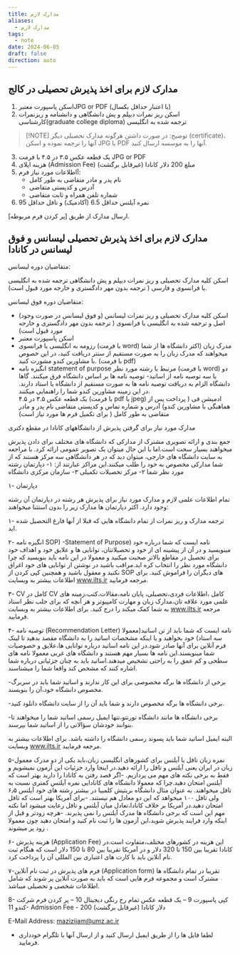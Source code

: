 ```yaml
---
title: مدارک لازم
aliases:
  - مدارک لازم
tags:
  - note
date: 2024-06-05
draft: false
direction: auto
---
```



## مدارک لازم برای اخذ پذیرش تحصیلی در کالج

1. اسکن پاسپورت معتبرJPG or PDF  (با اعتبار حداقل یکسال)
2. اسکن ریز نمرات دیپلم و پش دانشگاهی و دانشنامه و ریزنمرات کارشناسی(graduate college diploma) ترجمه شده به انگلیسی 

> [!NOTE] توضیح: 
> در صورت داشتن هرگونه مدارک تحصیلی دیگر (certificate)، آنها را ترجمه نموده و اسکن JPG یا PDF  آنها را به موسسه ارسال کنید. 

3. یک قطعه عکس ۳.۵ در ۴.۵ با فرمت JPG or PDF
4. هزینه اپلای (Admission Fee) مبلغ 200 دلار کانادا (غیرقابل برگشت)
5. آاطلاعات مورد نیاز فرم: 
	- نام پدر و مادر متقاضی به طور کامل
	- آدرس و کدپستی متقاضی
	- شماره تلفن همراه و ثابت متقاضی
6. نمره آیلتس حداقل 6.5 (آکادمیک) و تافل حداقل 95

ارسال مدارک از طریق [پر کردن فرم مربوطه]. 


## مدارک لازم برای اخذ پذیرش تحصیلی لیسانس و فوق لیسانس در کانادا

متقاضیان دوره لیسانس:

اسکن کلیه مدارک تحصیلی و ریز نمرات دیپلم و پش دانشگاهی ترجمه شده به انگلیسی یا فرانسوی و فارسی ( ترجمه بدون مهر دادگستری و خارجه مورد قبول است).  

متقاضیان دوره فوق لیسانس:
- اسکن کلیه مدارک تحصیلی و ریز نمرات لیسانس (و فوق لیسانس در صورت وجود) اصل و ترجمه شده به انگلیسی یا فرانسوی ( ترجمه بدون مهر دادگستری و خارجه مورد قبول است)
- اسکن پاسپورت معتبر
- رزومه به انگلیسی یا فرانسوی (با فرمت word)
مدرک زبان (اکثر دانشگاه ها از شما میخواهند که مدرک زبان را به صورت مستقیم از سنتر دریافت کنید، در این خصوص با مشاورین کندو مشورت کنید. (با فرمت pdf)
- انگیزه نامه statement of purpose مرتبط با رشته مورد نظر (با فرمت word)
دو یا سه توصیه نامه از اساتید- توصیه نامه ها بر اساس دانشگاه فرق میکنند. گاها دانشگاه الزام به دریافت توصیه نامه ها به صورت مستقیم از دانشگاه یا استاد دارند. در این زمینه مشاورین کندو شما را راهنمایی میکنند.   
یک قطعه عکس ۳.۵ در ۴.۵ (با فرمت pdf یا jpeg) ادمیشن فی ( پرداخت پس از هماهنگی با مشاورین کندو) آدرس و شماره تماس و کدپستی متقاضی نام پدر و مادر متقاضی به طور کامل ( برای تکمیل فرم ها مورد نیاز است)



مدارک مورد نیاز برای گرفتن پذیرش از دانشگاههای کانادا در مقطع دکتری

جمع بندی و ارائه تصویری مشترک از مدارکی که دانشگاه های مختلف برای دادن پذیرش میخواهند بسیار سخت است.اما با این حال میتوان یک تصویر عمومی ارائه کرد.
با مراجعه به سایت دانشگاه های خارجی، میتوان دید که در هر دانشگاهی سه مرکز هستند که از شما مدارکی مخصوص به خود را طلب میکنند.این مراکز عبارتند از:
۱- دپارتمان رشته مورد نظر شما    ۲- مرکز تحصیلات تکمیلی    ۳- سازمان مرکزی دانشگاه

۱-  دپارتمان

تمام اطلاعات علمی لازم و مدارک مورد نیاز برای پذیرش هر رشته در دپارتمان آن رشته وجود دارد. اکثر دپارتمان ها مدارک زیر را بدون استثنا میخواهند:

۱- ترجمه مدارک و ریز نمرات از تمام دانشگاه هایی که قبلا از آنها فارغ التحصیل شده اید.

۲- انگیزه نامه SOP) -Statement of Purpose)
نامه ایست که شما درباره خود مینویسید و در آن از پیشینه ای از خود و تحصیلاتتان، توانایی ها و علایق خود و اهداف خود برای تحصیل در مقاطع بالاتر صحبت میکنید و معمولا در این نامه باید بنویسید که چرا دانشگاه مورد نظر را انتخاب کره اید.مراقب باشید در نوشتن از توانایی های خود اغراق نکنید و معقول باشید و همچنین کپی کردن از SOP های دیگران را فراموش کنید.
برای اطلاعات بیشتر به وبسایت  www.ilts.ir  مرجعه فرمایید.

۳- CV کامل
در CV کامل ،اطلاعات فردی،تحصیلی، پایان نامه،مقالات،کتب،زمینه های علمی مورد علاقه تان،مدارک زبان و مهارت کامپیوتر و هر آنچه که برای جلب نظر استاد به شما کمک میکند را درج کنید.
برای اطلاعات بیشتر به وبسایت  www.ilts.ir  مرجعه فرمایید.

۴- توصیه نامه (Recommendation Letter)
نامه ایست که شما باید از تن اساتید(معمولا سه استاد) خود بخواهید و یا اینکه مشخصات اساتید را به دانشگاه مقصد بدهید تا لینک فرم آنلاین برای آنها صادر شود.در این نامه اساتید درباره توانایی ها،علایق و خصوصیات شما مینویسند.این نامه ها بسیار مهم هستند و دانشگاه های غربی معمولا نامه های سطحی و کم عمق را به راحتی تشخیص میدهند.اساتید باید به چنان جزئیاتی درباره شما اشاره کنند که مشخص کند واقعا شما را میشناسند.

-برخی از دانشگاه ها برگه مخصوصی برای این کار ندارند و اساتید شما باید در سربرگ مخصوص دانشگاه خود،آن را بنویسند.

-برخی دانشگاه ها برگه مخصوص دارند و شما باید آن را از سایت دانشگاه دانلود کنید.

-برخی دانشگاه ها مانند دانشگاه تورنتو،تنها ایمیل رسمی اساتید شما را میخواهند تا بتوانند خودشان سؤالاتی را از اساتید شما بپرسند.

البته ایمیل اساتید شما باید پسوند رسمی دانشگاه را داشته باشد.
برای اطلاعات بیشتر به وبسایت  www.ilts.ir  مرجعه فرمایید.


۵-نمره زبان تافل یا آیلتس
برای کشورهای انگلیسی زبان،باید یکی از دو مدرک معمول زبان در ایران یعنی آیلتس و تافل را ارائه دهید.در اینجا وارد جزئیات این آزمون نمیشویم و فقط به برخی نکته های مهم می پردازیم.
-اگر قصد رفتن به کانادا را دارید بهتر است که آیلتس امتحان دهید.چرا که معمولا دانشگاه های کانادایی نمره آیلتس کمتری نسبت به تافل میخواهند. به عنوان مثال دانشگاه بریتیش کلمبیا در بیشتر رشته های خود آیلتس ۶٫۵ ولی تافل ۱۰۰ میخواهد که این دو معادل هم نیستند.
-برای آمریکا بهتر است که تافل امتحان دهید.در آمریکا بر خلاف کانادا،تعادل میان آیلتس و تافل رعایت میشود اما نکته مهم این است که برخی دانشگاه ها مدرک آیلتس را نمی پذیرند.
-هرچه زودتر و قبل از اینکه وارد فرایند پذیرش شوید،این آزمون ها را ثبت نام کنید و امتحان دهید چون معمولا زود پر میشوند .

۶- هزینه پذیرش (Application Fee)
این هزینه در کشورهای مختلف،متفاوت است.در کانادا تقریبا بین 150 تا 320 دلار و در آمریکا تقریبا بین 80 تا 150 دلار است که هنگام ثبت نام آنلاین باید با کارت های اعتباری بین المللی آن را پرداخت کرد.

۷-فرم های پذیرش در ثبت نام آنلاین (Application form)
تقریبا در تمام دانشگاه ها مشترک است و مجموعه فرم هایی است که باید به صورت آنلاین پر شوند که شامل اطلاعات شخصی و تحصیلی میباشد.

8- کپی پاسپورت 
9 – یک قطعه عکس تمام رخ رنگی دیجیتال
10 – پر کردن فرم شرکت کندو
11- Admission Fee - 200 دلار کانادا (غیرقابل برگشت)



E-Mail Address: mazizijam@umz.ac.ir

*  لطفا فایل ها را از طریق ایمیل ارسال کنید و از ارسال آنها با تلگرام خودداری فرمایید.




